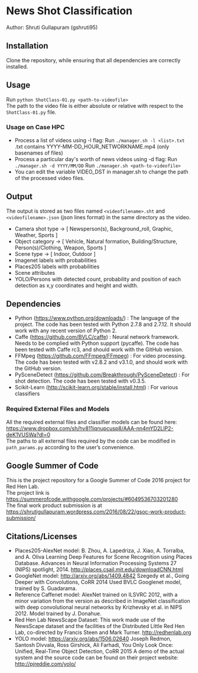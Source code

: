 # News Shot Classification
Author: Shruti Gullapuram (gshruti95)

## Installation
Clone the repository, while ensuring that all dependencies are correctly installed.

## Usage
Run `python ShotClass-01.py <path-to-videofile>`	
The path to the video file is either absolute or relative with respect to the `ShotClass-01.py` file.

### Usage on Case HPC
- Process a list of videos using -l flag:
	Run `./manager.sh -l <list>.txt`
	<list>.txt contains YYYY-MM-DD_HOUR_NETWORKNAME.mp4 (only basenames of files)
- Process a particular day's worth of news videos using -d flag:
	Run `./manager.sh -d YYYY/MM/DD`
	Run `./manager.sh <path-to-videofile>`
- You can edit the variable VIDEO_DST in manager.sh to change the path of the processed video files.

## Output
The output is stored as two files named `<videofilename>.sht` and `<videofilename>.json` (json lines format) in the same directory as the video.   
- Camera shot type → [ Newsperson(s), Background_roll, Graphic, Weather, Sports ]
- Object category → [ Vehicle, Natural formation, Building/Structure, Person(s)/Clothing, Weapon, Sports ]
- Scene type → [ Indoor, Outdoor ]
- Imagenet labels with probabilities
- Places205 labels with probabilities
- Scene attributes
- YOLO/Persons with detected count, probability and position of each detection as x,y coordinates and height and width.

## Dependencies
- Python (https://www.python.org/downloads/) : The language of the project. The code has been tested with Python 2.7.8 and 2.7.12. It should work with any recent version of Python 2.
- Caffe (https://github.com/BVLC/caffe) : Neural network framework. Needs to be complied with Python support (pycaffe). The code has been tested with Caffe rc3, and should work with the GitHub version.
- FFMpeg (https://github.com/FFmpeg/FFmpeg) : For video processing. The code has been tested with v2.8.2 and v3.1.0, and should work with the GitHub version.
- PySceneDetect (https://github.com/Breakthrough/PySceneDetect) : For shot detection. The code has been tested with v0.3.5.
- Scikit-Learn (http://scikit-learn.org/stable/install.html) : For various classifiers

### Required External Files and Models
All the required external files and classifier models can be found here:
https://www.dropbox.com/sh/hv811iqnupcusp8/AAA-nn4mYD2LIP2-deK1VUSWa?dl=0	
The paths to all external files required by the code can be modified in `path_params.py` according to the user’s convenience.

## Google Summer of Code
This is the project repository for a Google Summer of Code 2016 project for Red Hen Lab.  
The project link is https://summerofcode.withgoogle.com/projects/#6049536703201280	 
The final work product submission is at https://shrutigullapuram.wordpress.com/2016/08/22/gsoc-work-product-submission/

## Citations/Licenses
- Places205-AlexNet model: 
	B. Zhou, A. Lapedriza, J. Xiao, A. Torralba, and A. Oliva
	Learning Deep Features for Scene Recognition using Places Database.
	Advances in Neural Information Processing Systems 27 (NIPS) spotlight, 2014.
	http://places.csail.mit.edu/downloadCNN.html
- GoogleNet model:
	http://arxiv.org/abs/1409.4842
	Szegedy et al., Going Deeper with Convolutions, CoRR 2014
	Used BVLC Googlenet model, trained by S. Guadarama.
- Reference Caffenet model:
	AlexNet trained on ILSVRC 2012, with a minor variation from the version as described in ImageNet classification with deep convolutional neural networks by Krizhevsky et al. in NIPS 2012. Model trained by J. Donahue.
- Red Hen Lab NewsScape Dataset:
	This work made use of the NewsScape dataset and the facilities of the Distributed Little Red Hen Lab, co-directed by Francis Steen and Mark Turner.
	http://redhenlab.org
- YOLO model:
	https://arxiv.org/abs/1506.02640
	Joseph Redmon, Santosh Divvala, Ross Girshick, Ali Farhadi, You Only Look Once: Unified, Real-Time Object Detection, CoRR 2015
	A demo of the actual system and the source code can be found on their project website: http://pjreddie.com/yolo/
